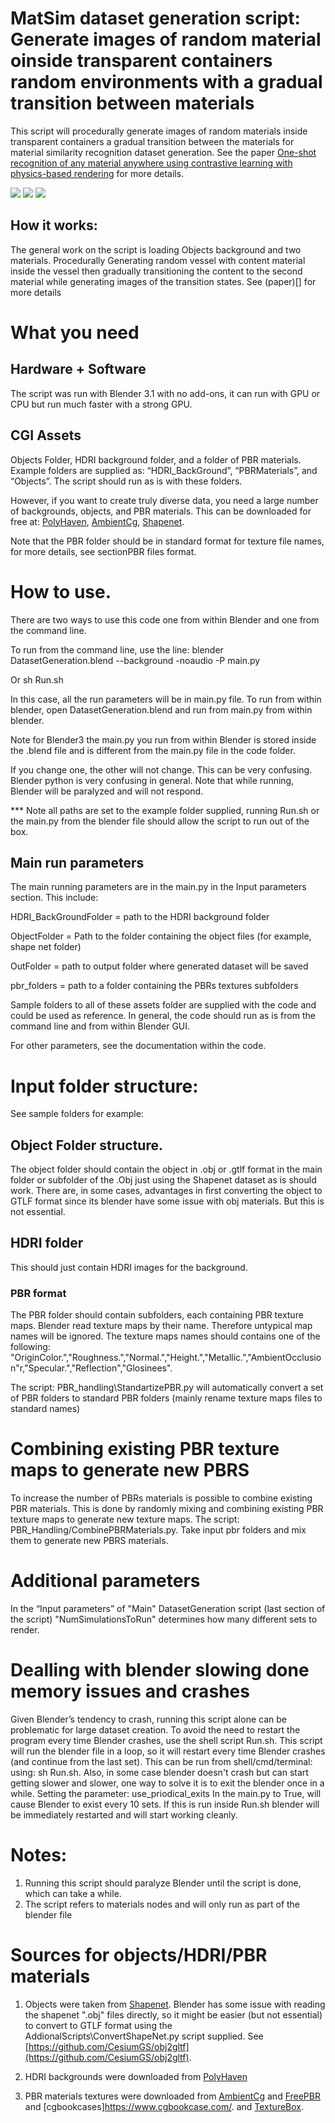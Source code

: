 # MatSim dataset generation script: Generate images of random material oinside transparent containers random environments with a gradual transition between materials
This script will procedurally generate images of random materials inside transparent containers a gradual transition between the materials for material similarity recognition dataset generation. See the paper [One-shot recognition of any material anywhere using contrastive learning with
physics-based rendering](https://arxiv.org/pdf/2212.00648.pdf) for more details. 

 
![](/Figure1.jpg)
![](/Figure2.jpg)
![](/Figure3.jpg)



## How it works:
The general work on the script is loading Objects background and two materials. Procedurally Generating random vessel with content material inside the vessel  then gradually transitioning the content to the second material while generating images of the transition states. See (paper)[] for more details 

# What you need
## Hardware + Software
The script was run with Blender 3.1 with no add-ons, it can run with GPU or CPU but run much faster with a strong GPU.

## CGI Assets  
Objects Folder, HDRI background folder, and a folder of PBR materials. Example folders are supplied as: “HDRI_BackGround”, “PBRMaterials”, and “Objects”. 
The script should run as is with these folders.

However, if you want to create truly diverse data, you need a large number of backgrounds, objects, and PBR materials. This can be downloaded for free at:
[PolyHaven](https://polyhaven.com/), [AmbientCg](https://ambientcg.com/), [Shapenet](https://shapenet.org/).

Note that the PBR folder should be in standard format for texture file names, for more details, see sectionPBR files format. 

# How to use.
There are two ways to use this code one from within Blender and one from the command line.

To run from the command line, use the line:
blender DatasetGeneration.blend --background -noaudio -P  main.py

Or sh Run.sh

In this case, all the run parameters will be in main.py file.
To run from within blender, open DatasetGeneration.blend and run from main.py from within blender. 

Note for Blender3  the main.py you run from within Blender is stored inside the .blend file and is different from the main.py file in the code folder. 

If you change one, the other will not change. 
This can be very confusing. Blender python is very confusing in general.
Note that while running, Blender will be paralyzed and will not respond.

*** Note all paths are set to the example folder supplied, running Run.sh or the main.py from the blender file should allow the script to run out of the box.

## Main run parameters 

The main running parameters are in the main.py in the Input parameters section.
This include:

HDRI_BackGroundFolder = path to the HDRI background folder 

ObjectFolder = Path to the folder containing the object files (for example, shape net folder) 

OutFolder = path to output folder where generated dataset will be saved

pbr_folders  = path to a folder containing the PBRs textures subfolders

Sample folders to all of these assets folder are supplied with the code and could be used as reference. 
In general, the code should run as is from the command line and from within Blender GUI.

For other parameters, see the documentation within the code.

 
# Input folder structure:
See sample folders for example:

## Object Folder structure.
The object folder should contain the object in .obj or .gtlf format in the main folder or subfolder  of the .Obj  just using the Shapenet dataset as is should work. There are, in some cases, advantages in first converting the object to GTLF  format since its blender have some issue with obj materials.
But this is not essential.

## HDRI folder
This should just contain HDRI images for the background.

### PBR format
The PBR folder should contain subfolders, each containing PBR texture maps. 
Blender read texture maps by their name. Therefore untypical map names will be ignored. The texture maps names should contains one of the following: "OriginColor.","Roughness.","Normal.","Height.","Metallic.","AmbientOcclusion"r,"Specular.","Reflection","Glosinees".

The script: PBR_handling\StandartizePBR.py will automatically convert a set of PBR folders to standard PBR folders (mainly rename texture maps files to standard names)

# Combining existing PBR texture maps to generate new PBRS
To increase the number of PBRs materials is possible to combine existing PBR materials. This is done by randomly mixing and combining existing PBR texture maps to generate new texture maps.
The script: PBR_Handling/CombinePBRMaterials.py. Take input pbr folders and mix them to generate new PBRS materials.


# Additional parameters 
In the “Input parameters” of "Main" DatasetGeneration  script (last section of the script)
"NumSimulationsToRun" determines how many different sets to render.



# Dealling with blender slowing done memory  issues and crashes
Given Blender’s tendency to crash, running this script alone can be problematic for large dataset creation. To avoid the need to restart the program every time Blender crashes, use the shell script Run.sh. This script will run the blender file in a loop, so it will restart every time Blender crashes (and continue from the last set). This can be run from shell/cmd/terminal: using: sh Run.sh. 
Also, in some case blender doesn't crash but  can start getting slower and slower, one way to solve it is to exit the blender once in  a while. Setting the parameter: use_priodical_exits
In the main.py to True, will cause Blender to exist every 10 sets. If this is run inside Run.sh blender will be immediately restarted and will start working cleanly. 



# Notes:
1) Running this script should paralyze Blender until the script is done, which can take a while.
2) The script refers to materials nodes and will only run as part of the blender file



# Sources for objects/HDRI/PBR materials
1) Objects were taken from [Shapenet](https://shapenet.org/). Blender has some issue with reading the  shapenet ".obj" files directly, so it might be easier (but not essential) to convert to GTLF format using the AddionalScripts\ConvertShapeNet.py script supplied. See [https://github.com/CesiumGS/obj2gltf](https://github.com/CesiumGS/obj2gltf).

3) HDRI backgrounds were downloaded from [PolyHaven](https://polyhaven.com/)
4) PBR materials textures were downloaded from [AmbientCg](https://ambientcg.com/) and [FreePBR](https://freepbr.com/) and [cgbookcases]https://www.cgbookcase.com/.
 and [TextureBox](https://texturebox.com/category). 



